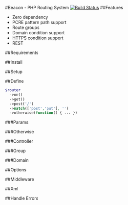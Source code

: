 #Beacon - PHP Routing System
[![Build Status](https://travis-ci.org/undercloud/beacon.svg?branch=master)](https://travis-ci.org/undercloud/beacon)
##Features
- Zero dependency
- PCRE pattern path support
- Route groups
- Domain condition support
- HTTPS condition support
- REST

##Requirements

##Install

##Setup

##Define

```PHP
$router
  ->on()
  ->get()
  ->post('/')
  ->match(['post','put'], '')
  ->otherwise(function() { ... })
```
###Params


###Otherwise

###Controller

###Group

###Domain

##Options

##Middleware

##Xml

##Handle Errors
